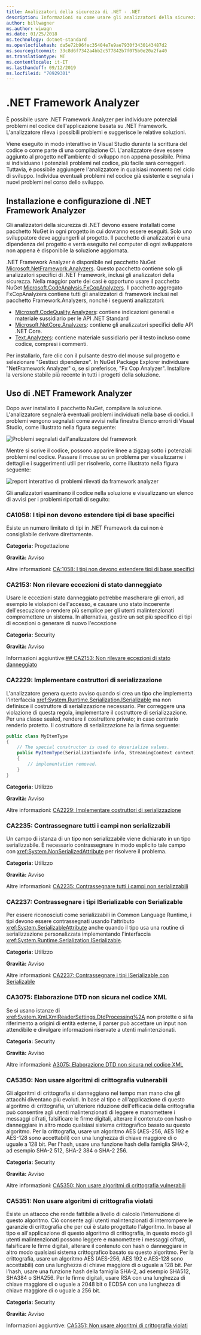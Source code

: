 ```yaml
---
title: Analizzatori della sicurezza di .NET - .NET
description: Informazioni su come usare gli analizzatori della sicurezza di .NET nel pacchetto .NET Framework Analyzer per individuare e risolvere i rischi di sicurezza
author: billwagner
ms.author: wiwagn
ms.date: 01/25/2018
ms.technology: dotnet-standard
ms.openlocfilehash: da5e72b96fec35404e7e9ae7930f3430143487d2
ms.sourcegitcommit: 33c8d6f7342a4bb2c577842b7f075b0e20a2fa40
ms.translationtype: MT
ms.contentlocale: it-IT
ms.lasthandoff: 09/12/2019
ms.locfileid: "70929301"
---
```

# <a name="the-net-framework-analyzer"></a>.NET Framework Analyzer

È possibile usare .NET Framework Analyzer per individuare potenziali problemi nel codice dell'applicazione basata su .NET Framework. L'analizzatore rileva i possibili problemi e suggerisce le relative soluzioni.

Viene eseguito in modo interattivo in Visual Studio durante la scrittura del codice o come parte di una compilazione CI. L'analizzatore deve essere aggiunto al progetto nell'ambiente di sviluppo non appena possibile. Prima si individuano i potenziali problemi nel codice, più facile sarà correggerli. Tuttavia, è possibile aggiungere l'analizzatore in qualsiasi momento nel ciclo di sviluppo. Individua eventuali problemi nel codice già esistente e segnala i nuovi problemi nel corso dello sviluppo.

## <a name="installing-and-configuring-the-net-framework-analyzer"></a>Installazione e configurazione di .NET Framework Analyzer

Gli analizzatori della sicurezza di .NET devono essere installati come pacchetto NuGet in ogni progetto in cui dovranno essere eseguiti. Solo uno sviluppatore deve aggiungerli al progetto. Il pacchetto di analizzatori è una dipendenza del progetto e verrà eseguito nel computer di ogni sviluppatore non appena è disponibile la soluzione aggiornata.

.NET Framework Analyzer è disponibile nel pacchetto NuGet [Microsoft.NetFramework.Analyzers](https://www.nuget.org/packages/Microsoft.NetFramework.Analyzers/). Questo pacchetto contiene solo gli analizzatori specifici di .NET Framework, inclusi gli analizzatori della sicurezza. Nella maggior parte dei casi è opportuno usare il pacchetto NuGet [Microsoft.CodeAnalysis.FxCopAnalyzers](https://www.nuget.org/packages/Microsoft.CodeAnalysis.FxCopAnalyzers). Il pacchetto aggregato FxCopAnalyzers contiene tutti gli analizzatori di framework inclusi nel pacchetto Framework.Analyzers, nonché i seguenti analizzatori:

- [Microsoft.CodeQuality.Analyzers](https://www.nuget.org/packages/Microsoft.CodeQuality.Analyzers): contiene indicazioni generali e materiale sussidiario per le API .NET Standard
- [Microsoft.NetCore.Analyzers](https://www.nuget.org/packages/Microsoft.NetCore.Analyzers): contiene gli analizzatori specifici delle API .NET Core.
- [Text.Analyzers](https://www.nuget.org/packages/Text.Analyzers): contiene materiale sussidiario per il testo incluso come codice, compresi i commenti.

Per installarlo, fare clic con il pulsante destro del mouse sul progetto e selezionare "Gestisci dipendenze".
In NuGet Package Explorer individuare "NetFramework Analyzer" o, se si preferisce, "Fx Cop Analyzer". Installare la versione stabile più recente in tutti i progetti della soluzione.

## <a name="using-the-net-framework-analyzer"></a>Uso di .NET Framework Analyzer

Dopo aver installato il pacchetto NuGet, compilare la soluzione. L'analizzatore segnalerà eventuali problemi individuati nella base di codici. I problemi vengono segnalati come avvisi nella finestra Elenco errori di Visual Studio, come illustrato nella figura seguente:

![Problemi segnalati dall'analizzatore del framework](./media/framework-analyzers-2.png)

Mentre si scrive il codice, possono apparire linee a zigzag sotto i potenziali problemi nel codice.
Passare il mouse su un problema per visualizzarne i dettagli e i suggerimenti utili per risolverlo, come illustrato nella figura seguente:

![report interattivo di problemi rilevati da framework analyzer](./media/framework-analyzers-1.png)

Gli analizzatori esaminano il codice nella soluzione e visualizzano un elenco di avvisi per i problemi riportati di seguito:

### <a name="ca1058-types-should-not-extend-certain-base-types"></a>CA1058: I tipi non devono estendere tipi di base specifici

Esiste un numero limitato di tipi in .NET Framework da cui non è consigliabile derivare direttamente. 

**Categoria:** Progettazione

**Gravità:** Avviso

Altre informazioni: [CA:1058: I tipi non devono estendere tipi di base specifici](/visualstudio/code-quality/ca1058-types-should-not-extend-certain-base-types)

### <a name="ca2153-do-not-catch-corrupted-state-exceptions"></a>CA2153: Non rilevare eccezioni di stato danneggiato

Usare le eccezioni stato danneggiato potrebbe mascherare gli errori, ad esempio le violazioni dell'accesso, e causare uno stato incoerente dell'esecuzione o rendere più semplice per gli utenti malintenzionati compromettere un sistema. In alternativa, gestire un set più specifico di tipi di eccezioni o generare di nuovo l'eccezione

**Categoria:** Security

**Gravità:** Avviso

Informazioni aggiuntive:[## CA2153: Non rilevare eccezioni di stato danneggiato](/visualstudio/code-quality/ca2153-avoid-handling-corrupted-state-exceptions)

### <a name="ca2229-implement-serialization-constructors"></a>CA2229: Implementare costruttori di serializzazione

L'analizzatore genera questo avviso quando si crea un tipo che implementa l'interfaccia <xref:System.Runtime.Serialization.ISerializable> ma non definisce il costruttore di serializzazione necessario. Per correggere una violazione di questa regola, implementare il costruttore di serializzazione. Per una classe sealed, rendere il costruttore privato; in caso contrario renderlo protetto. Il costruttore di serializzazione ha la firma seguente:

```csharp
public class MyItemType
{
    // The special constructor is used to deserialize values.
    public MyItemType(SerializationInfo info, StreamingContext context)
    {
        // implementation removed.
    }
}
```

**Categoria:** Utilizzo

**Gravità:** Avviso

Altre informazioni: [CA2229: Implementare costruttori di serializzazione](/visualstudio/code-quality/ca2229-implement-serialization-constructors)

### <a name="ca2235-mark-all-non-serializable-fields"></a>CA2235: Contrassegnare tutti i campi non serializzabili

Un campo di istanza di un tipo non serializzabile viene dichiarato in un tipo serializzabile. È necessario contrassegnare in modo esplicito tale campo con <xref:System.NonSerializedAttribute> per risolvere il problema.

**Categoria:** Utilizzo

**Gravità:** Avviso

Altre informazioni: [CA2235: Contrassegnare tutti i campi non serializzabili](/visualstudio/code-quality/ca2235-mark-all-non-serializable-fields)

### <a name="ca2237-mark-iserializable-types-with-serializable"></a>CA2237: Contrassegnare i tipi ISerializable con Serializable

Per essere riconosciuti come serializzabili in Common Language Runtime, i tipi devono essere contrassegnati usando l'attributo <xref:System.SerializableAttribute> anche quando il tipo usa una routine di serializzazione personalizzata implementando l'interfaccia <xref:System.Runtime.Serialization.ISerializable>.

**Categoria:** Utilizzo

**Gravità:** Avviso

Altre informazioni: [CA2237: Contrassegnare i tipi ISerializable con Serializable](/visualstudio/code-quality/ca2237-mark-iserializable-types-with-serializableattribute)

### <a name="ca3075-insecure-dtd-processing-in-xml"></a>CA3075: Elaborazione DTD non sicura nel codice XML

Se si usano istanze di <xref:System.Xml.XmlReaderSettings.DtdProcessing%2A> non protette o si fa riferimento a origini di entità esterne, il parser può accettare un input non attendibile e divulgare informazioni riservate a utenti malintenzionati.  

**Categoria:** Security

**Gravità:** Avviso

Altre informazioni: [A3075: Elaborazione DTD non sicura nel codice XML](/visualstudio/code-quality/ca2237-mark-iserializable-types-with-serializableattribute)

### <a name="ca5350-do-not-use-weak-cryptographic-algorithms"></a>CA5350: Non usare algoritmi di crittografia vulnerabili

Gli algoritmi di crittografia si danneggiano nel tempo man mano che gli attacchi diventano più evoluti. In base al tipo e all'applicazione di questo algoritmo di crittografia, un'ulteriore riduzione dell'efficacia della crittografia può consentire agli utenti malintenzionati di leggere e manomettere i messaggi cifrati, falsificare le firme digitali, alterare il contenuto con hash o danneggiare in altro modo qualsiasi sistema crittografico basato su questo algoritmo. Per la crittografia, usare un algoritmo AES (AES-256, AES 192 e AES-128 sono accettabili) con una lunghezza di chiave maggiore di o uguale a 128 bit. Per l'hash, usare una funzione hash della famiglia SHA-2, ad esempio SHA-2 512, SHA-2 384 o SHA-2 256.

**Categoria:** Security

**Gravità:** Avviso

Altre informazioni: [CA5350: Non usare algoritmi di crittografia vulnerabili](/visualstudio/code-quality/ca5350-do-not-use-weak-cryptographic-algorithms)

### <a name="ca5351-do-not-use-broken-cryptographic-algorithms"></a>CA5351: Non usare algoritmi di crittografia violati

Esiste un attacco che rende fattibile a livello di calcolo l'interruzione di questo algoritmo. Ciò consente agli utenti malintenzionati di interrompere le garanzie di crittografia che per cui è stato progettato l'algoritmo. In base al tipo e all'applicazione di questo algoritmo di crittografia, in questo modo gli utenti malintenzionati possono leggere e manomettere i messaggi cifrati, falsificare le firme digitali, alterare il contenuto con hash o danneggiare in altro modo qualsiasi sistema crittografico basato su questo algoritmo. Per la crittografia, usare un algoritmo AES (AES-256, AES 192 e AES-128 sono accettabili) con una lunghezza di chiave maggiore di o uguale a 128 bit. Per l'hash, usare una funzione hash della famiglia SHA-2, ad esempio SHA512, SHA384 o SHA256. Per le firme digitali, usare RSA con una lunghezza di chiave maggiore di o uguale a 2048 bit o ECDSA con una lunghezza di chiave maggiore di o uguale a 256 bit.

**Categoria:** Security

**Gravità:** Avviso

Informazioni aggiuntive: [CA5351: Non usare algoritmi di crittografia violati](/visualstudio/code-quality/ca5351-do-not-use-broken-cryptographic-algorithms)
